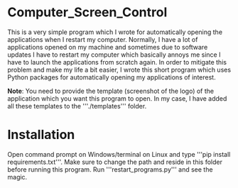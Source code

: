 # Computer_Screen_Control

This is a very simple program which I wrote for automatically opening the applications when I restart my computer. Normally, I have a lot of applications opened on my machine and sometimes due to software updates I have to restart my computer which basically annoys me since I have to launch the applications from scratch again. In order to mitigate this problem and make my life a bit easier, I wrote this short program which uses Python packages for automatically opening my applications of interest.

**Note**: You need to provide the template (screenshot of the logo) of the application which you want this program to open. In my case, I have added all these templates to the '''./templates''' folder.

# Installation

Open command prompt on Windows/terminal on Linux and type '''pip install requirements.txt'''. Make sure to change the path and reside in this folder before running this program. Run '''restart_programs.py''' and see the magic.
